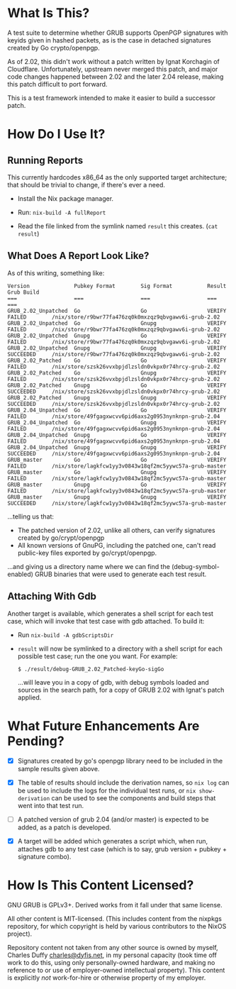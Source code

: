 What Is This?
=============

A test suite to determine whether GRUB supports OpenPGP signatures with keyids given in hashed packets, as is the case in detached signatures created by Go crypto/openpgp.

As of 2.02, this didn't work without a patch written by Ignat Korchagin of Cloudflare. Unfortunately, upstream never merged this patch, and major code changes happened between 2.02 and the later 2.04 release, making this patch difficult to port forward.

This is a test framework intended to make it easier to build a successor patch.


How Do I Use It?
================

Running Reports
---------------

This currently hardcodes x86_64 as the only supported target architecture; that should be trivial to change, if there's ever a need.

- Install the Nix package manager.

- Run: `nix-build -A fullReport`

- Read the file linked from the symlink named `result` this creates. (`cat result`)

What Does A Report Look Like?
-----------------------------

As of this writing, something like:

```
Version              Pubkey Format        Sig Format           Result               Grub Build
===                  ===                  ===                  ===                  ===
GRUB_2.02_Unpatched  Go                   Go                   VERIFY FAILED        /nix/store/r9bwr77fa476zq0k0mxzqz9qbvgawv6i-grub-2.02
GRUB_2.02_Unpatched  Go                   Gnupg                VERIFY FAILED        /nix/store/r9bwr77fa476zq0k0mxzqz9qbvgawv6i-grub-2.02
GRUB_2.02_Unpatched  Gnupg                Go                   VERIFY FAILED        /nix/store/r9bwr77fa476zq0k0mxzqz9qbvgawv6i-grub-2.02
GRUB_2.02_Unpatched  Gnupg                Gnupg                VERIFY SUCCEEDED     /nix/store/r9bwr77fa476zq0k0mxzqz9qbvgawv6i-grub-2.02
GRUB_2.02_Patched    Go                   Go                   VERIFY FAILED        /nix/store/szsk26vvxbpjdlzsldn0vkpx0r74hrcy-grub-2.02
GRUB_2.02_Patched    Go                   Gnupg                VERIFY FAILED        /nix/store/szsk26vvxbpjdlzsldn0vkpx0r74hrcy-grub-2.02
GRUB_2.02_Patched    Gnupg                Go                   VERIFY SUCCEEDED     /nix/store/szsk26vvxbpjdlzsldn0vkpx0r74hrcy-grub-2.02
GRUB_2.02_Patched    Gnupg                Gnupg                VERIFY SUCCEEDED     /nix/store/szsk26vvxbpjdlzsldn0vkpx0r74hrcy-grub-2.02
GRUB_2.04_Unpatched  Go                   Go                   VERIFY FAILED        /nix/store/49fgagxwcvv6pid6axs2g0953nynknpn-grub-2.04
GRUB_2.04_Unpatched  Go                   Gnupg                VERIFY FAILED        /nix/store/49fgagxwcvv6pid6axs2g0953nynknpn-grub-2.04
GRUB_2.04_Unpatched  Gnupg                Go                   VERIFY FAILED        /nix/store/49fgagxwcvv6pid6axs2g0953nynknpn-grub-2.04
GRUB_2.04_Unpatched  Gnupg                Gnupg                VERIFY SUCCEEDED     /nix/store/49fgagxwcvv6pid6axs2g0953nynknpn-grub-2.04
GRUB_master          Go                   Go                   VERIFY FAILED        /nix/store/lagkfcw1yy3v0843w18qf2mc5yywc57a-grub-master
GRUB_master          Go                   Gnupg                VERIFY FAILED        /nix/store/lagkfcw1yy3v0843w18qf2mc5yywc57a-grub-master
GRUB_master          Gnupg                Go                   VERIFY FAILED        /nix/store/lagkfcw1yy3v0843w18qf2mc5yywc57a-grub-master
GRUB_master          Gnupg                Gnupg                VERIFY SUCCEEDED     /nix/store/lagkfcw1yy3v0843w18qf2mc5yywc57a-grub-master
```

...telling us that:

- The patched version of 2.02, unlike all others, can verify signatures created by go/crypt/openpgp
- All known versions of GnuPG, including the patched one, can't read public-key files exported by go/crypt/openpgp.

...and giving us a directory name where we can find the (debug-symbol-enabled) GRUB binaries that were used to generate each test result.

Attaching With Gdb
------------------

Another target is available, which generates a shell script for each test case, which will invoke that test case with gdb attached. To build it:

- Run `nix-build -A gdbScriptsDir`
- `result` will now be symlinked to a directory with a shell script for each possible test case; run the one you want. For example:

   ```
   $ ./result/debug-GRUB_2.02_Patched-keyGo-sigGo
   ```

  ...will leave you in a copy of gdb, with debug symbols loaded and sources in the search path, for a copy of GRUB 2.02 with Ignat's patch applied.


What Future Enhancements Are Pending?
=====================================

- [X] Signatures created by go's openpgp library need to be included in the sample results given above.
- [X] The table of results should include the derivation names, so `nix log` can be used to include the logs for the individual test runs, or `nix show-derivation` can be used to see the components and build steps that went into that test run.
- [ ] A patched version of grub 2.04 (and/or master) is expected to be added, as a patch is developed.
- [X] A target will be added which generates a script which, when run, attaches gdb to any test case (which is to say, grub version + pubkey + signature combo).


How Is This Content Licensed?
=============================

GNU GRUB is GPLv3+. Derived works from it fall under that same license.

All other content is MIT-licensed. (This includes content from the nixpkgs repository, for which copyright is held by various contributors to the NixOS project).

Repository content not taken from any other source is owned by myself, Charles Duffy <charles@dyfis.net>, in my personal capacity (took time off work to do this, using only personally-owned hardware, and making no reference to or use of employer-owned intellectual property). This content is explicitly *not* work-for-hire or otherwise property of my employer.
